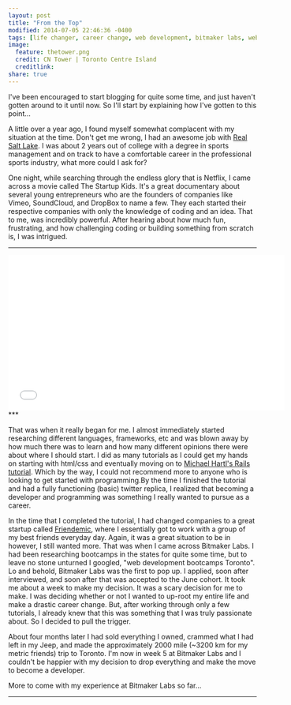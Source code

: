 ```yaml
---
layout: post
title: "From the Top"
modified: 2014-07-05 22:46:36 -0400
tags: [life changer, career change, web development, bitmaker labs, web dev bootcamps]
image:
  feature: thetower.png
  credit: CN Tower | Toronto Centre Island
  creditlink:
share: true
---
```

I've been encouraged to start blogging for quite some time, and just haven't gotten around to it until now. So I'll start by explaining how I've gotten to this point...

A little over a year ago, I found myself somewhat complacent with my situation at the time. Don't get me wrong, I had an awesome job with [Real Salt Lake](http://realsaltlake.com). I was about 2 years out of college with a degree in sports management and on track to have a comfortable career in the professional sports industry, what more could I ask for?

One night, while searching through the endless glory that is Netflix, I came across a movie called The Startup Kids. It's a great documentary about several young entrepreneurs who are the founders of companies like Vimeo, SoundCloud, and DropBox to name a few. They each started their respective companies with only the knowledge of coding and an idea. That to me, was incredibly powerful. After hearing about how much fun, frustrating, and how challenging coding or building something from scratch is, I was intrigued.

***

<iframe width="560" height="315" src="//www.youtube.com/embed/ApUln7AD0_Q" frameborder="0" allowfullscreen></iframe>
***

That was when it really began for me. I almost immediately started researching different languages, frameworks, etc and was blown away by how much there was to learn and how many different opinions there were about where I should start. I did as many tutorials as I could get my hands on starting with html/css and eventually moving on to [Michael Hartl's Rails tutorial](http://railstutorial.org). Which by the way, I could not recommend more to anyone who is looking to get started with programming.By the time I finished the tutorial and had a fully functioning (basic) twitter replica, I realized that becoming a developer and programming was something I really wanted to pursue as a career.

In the time that I completed the tutorial, I had changed companies to a great startup called [Friendemic](http://friendemic.com), where I essentially got to work with a group of my best friends everyday day. Again, it was a great situation to be in however, I still wanted more. That was when I came across Bitmaker Labs. I had been researching bootcamps in the states for quite some time, but to leave no stone unturned I googled, "web development bootcamps Toronto". Lo and behold, Bitmaker Labs was the first to pop up. I applied, soon after interviewed, and soon after that was accepted to the June cohort. It took me about a week to make my decision. It was a scary decision for me to make. I was deciding whether or not I wanted to up-root my entire life and make a drastic career change. But, after working through only a few tutorials, I already knew that this was something that I was truly passionate about. So I decided to pull the trigger.

About four months later I had sold everything I owned, crammed what I had left in my Jeep, and made the approximately 2000 mile (~3200 km for my metric friends) trip to Toronto. I'm now in week 5 at Bitmaker Labs and I couldn't be happier with my decision to drop everything and make the move to become a developer.

More to come with my experience at Bitmaker Labs so far...

***